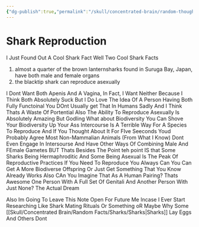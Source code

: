 ```yaml
---
{"dg-publish":true,"permalink":"/skull/concentrated-brain/random-thoughts/shark-reproduction/","title":"shark Reproduction","dgShowLocalGraph":false}
---
```



# Shark Reproduction

I Just Found Out A Cool Shark Fact
Well Two Cool Shark Facts

1. almost a quarter of the brown lanternsharks found in Suruga Bay, Japan, have both male and female organs
2.  the blacktip shark can reproduce asexually

I Dont Want Both  Apenis And A Vagina, In Fact, I Want Neither Because I Think Both Absolutely Suck But I Do Love The Idea Of A Person Having Both Fully Functoinal
You DOnt Usually get That In Humans Sadly And I Think Thats A Waste Of Portential
Also The Ability To Reproduce Asexually Is Absolutely Amazing
But Godling What about Biodiversity
You Can Shove Your Biodiversity Up Your Ass
Intercourse Is A Terrible Way For A Species To Reproduce And If You Thought About It For FIve Seeconds Youd Probably Agree
Most Non-Mammalian Animals (From What I Know) Dont Even Engage In Intersourse And Have Other Ways Of Combining Male And FEmale Gametes
BUT Thats Besides The Point
teh point IS that Some Sharks Being Hermaphroditic And Some Being Asexual Is The Peak Of Reproductive Practices
If You Need To Reproduce You Always Can
You Can Get A More Biodiverse Offspring Or Just Get Something That You Know Already Works
Also CAn You Imagine That As A Human Pairing?
Thats Awesome
One Person With A Full Set Of Genitali And Another Person With Just None?
The Actual Dream

Also Im Going To Leave This Note Open For Future Me Incase I Ever Start Researching Like Shark Mating Rituals Or Something
oR Maybe Why Some [[Skull/Concentrated Brain/Random Facts/Sharks/Sharks\|Sharks]] Lay Eggs And Others Dont